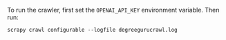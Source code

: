 To run the crawler, first set the `OPENAI_API_KEY` environment variable. Then run:
```
scrapy crawl configurable --logfile degreegurucrawl.log
```
